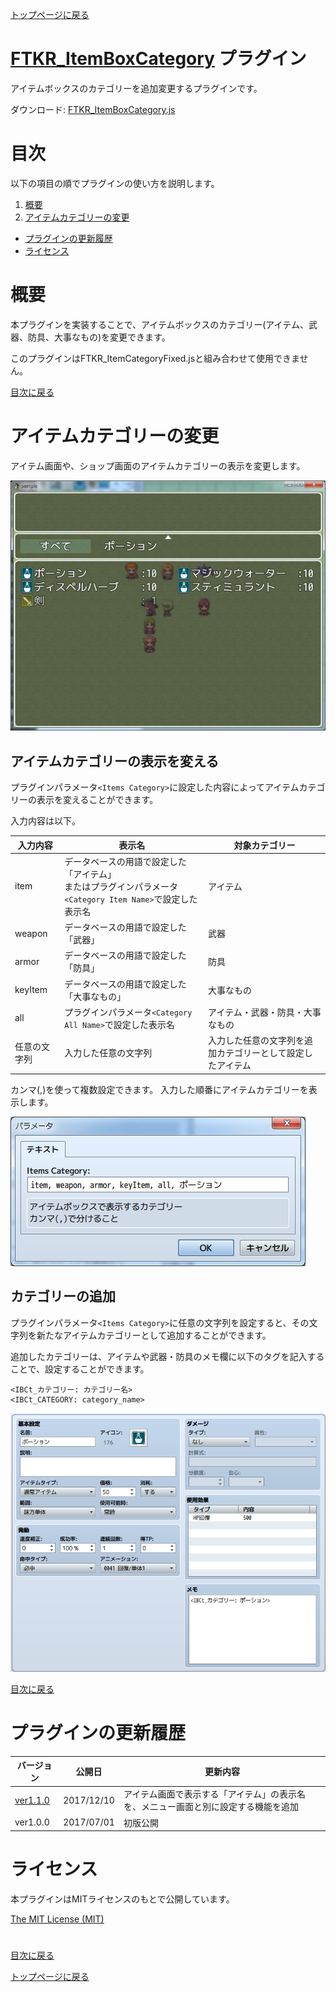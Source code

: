 [トップページに戻る](README.md)

# [FTKR_ItemBoxCategory](FTKR_ItemBoxCategory.js) プラグイン

アイテムボックスのカテゴリーを追加変更するプラグインです。

ダウンロード: [FTKR_ItemBoxCategory.js](https://raw.githubusercontent.com/futokoro/RPGMaker/master/FTKR_ItemBoxCategory.js)

# 目次

以下の項目の順でプラグインの使い方を説明します。
1. [概要](#概要)
1. [アイテムカテゴリーの変更](#アイテムカテゴリーの変更)
* [プラグインの更新履歴](#プラグインの更新履歴)
* [ライセンス](#ライセンス)

# 概要

本プラグインを実装することで、アイテムボックスのカテゴリー(アイテム、武器、防具、大事なもの)を変更できます。

このプラグインはFTKR_ItemCategoryFixed.jsと組み合わせて使用できません。

[目次に戻る](#目次)

# アイテムカテゴリーの変更

アイテム画面や、ショップ画面のアイテムカテゴリーの表示を変更します。

![画像](image/FTKR_IBCategory/n01_001.png)

## アイテムカテゴリーの表示を変える
プラグインパラメータ`<Items Category>`に設定した内容によってアイテムカテゴリーの表示を変えることができます。

入力内容は以下。

| 入力内容 | 表示名 | 対象カテゴリー |
| --- | --- | --- |
| item     | データベースの用語で設定した「アイテム」<br>またはプラグインパラメータ`<Category Item Name>`で設定した表示名 | アイテム |
| weapon   | データベースの用語で設定した「武器」| 武器 |
| armor    | データベースの用語で設定した「防具」| 防具 |
| keyItem  | データベースの用語で設定した「大事なもの」| 大事なもの |
| all      | プラグインパラメータ`<Category All Name>`で設定した表示名 | アイテム・武器・防具・大事なもの |
| 任意の文字列 | 入力した任意の文字列 | 入力した任意の文字列を追加カテゴリーとして設定したアイテム |

カンマ(,)を使って複数設定できます。
入力した順番にアイテムカテゴリーを表示します。

![画像](image/FTKR_IBCategory/n01_003.png)

## カテゴリーの追加
プラグインパラメータ`<Items Category>`に任意の文字列を設定すると、その文字列を新たなアイテムカテゴリーとして追加することができます。

追加したカテゴリーは、アイテムや武器・防具のメモ欄に以下のタグを記入することで、設定することができます。
```
<IBCt_カテゴリー: カテゴリー名>
<IBCt_CATEGORY: category_name>
```
![画像](image/FTKR_IBCategory/n01_002.png)

[目次に戻る](#目次)

# プラグインの更新履歴

| バージョン | 公開日 | 更新内容 |
| --- | --- | --- |
| [ver1.1.0](FTKR_ItemBoxCategory.js) | 2017/12/10 | アイテム画面で表示する「アイテム」の表示名を、メニュー画面と別に設定する機能を追加 |
| ver1.0.0 | 2017/07/01 | 初版公開 |

# ライセンス

本プラグインはMITライセンスのもとで公開しています。

[The MIT License (MIT)](https://opensource.org/licenses/mit-license.php)

#
[目次に戻る](#目次)

[トップページに戻る](README.md)